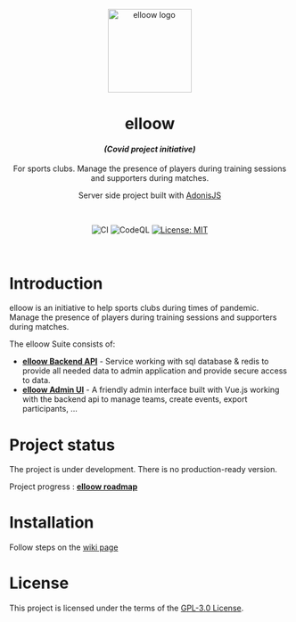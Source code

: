 <div align="center">

<img src="https://avatars1.githubusercontent.com/u/71756705?u=65291ea35d5daae39969cf3a817efcd28ebcfcf2&v=4"  alt="elloow logo" width="150"></img>

# elloow
#### *(Covid project initiative)* 
For sports clubs. Manage the presence of players during training sessions and supporters during matches.

Server side project built with [AdonisJS](https://github.com/adonisjs)

<br>

![CI](https://github.com/elloow/elloow/workflows/CI/badge.svg?event=push) ![CodeQL](https://github.com/elloow/elloow/workflows/CodeQL/badge.svg) [![License: MIT](https://img.shields.io/badge/License-MIT-yellow.svg)](https://opensource.org/licenses/MIT)

</div>

<br>

# Introduction
elloow is an initiative to help sports clubs during times of pandemic. Manage the presence of players during training sessions and supporters during matches.

The elloow Suite consists of:
- **[elloow Backend API](https://github.com/elloow/elloow)** - Service working with sql database & redis to provide all needed data to admin application and provide secure access to data.
- **[elloow Admin UI](https://github.com/elloow/elloow-front)** - A friendly admin interface built with Vue.js working with the backend api to manage teams, create events, export participants, ...

# Project status
The project is under development. There is no production-ready version.

Project progress : [**elloow roadmap**](https://github.com/orgs/elloow/projects/1)

# Installation
Follow steps on the [wiki page](https://github.com/elloow/elloow/wiki/Installation)

# License
This project is licensed under the terms of the [GPL-3.0 License](https://github.com/elloow/elloow/blob/master/LICENSE).
